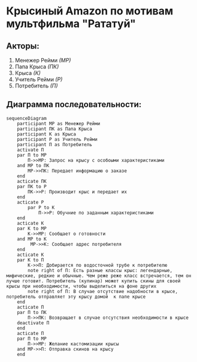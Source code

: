 # Крысиный Amazon по мотивам мультфильма "Рататуй"

## Акторы:

1. Менежер Рейми *(МР)*
2. Папа Крыса *(ПК)*
3. Крыса *(К)*
4. Учитель Рейми *(Р)*
5. Потребитель *(П)*

## Диаграмма последовательности:

```mermaid
sequenceDiagram
    participant МР as Менежер Рейми
    participant ПК as Папа Крыса
    participant К as Крыса
    participant Р as Учитель Рейми
    participant П as Потребитель
    activate П
    par П to МР
        П->>МР: Запрос на крысу с особоыми характеристиками
    and МР to ПК
        МР->>ПК: Передает информацию о заказе
    end
    acticate ПК
    par ПК to Р
        ПК->>Р: Производит крыс и передает их
    end
    acticate Р
        par Р to К
            П->>Р: Обучние по заданным характеристиками
    end
    acticate К
    par К to МР
        К->>МР: Сообщает о готовности 
    and МР to К
         МР->>К: Сообщает адрес потребителя
    end
    acticate К
    par К to П
        К->>П: Добирается по водосточной трубе к потребителю
        note right of П: Есть разные классы крыс: легендарные, мифические, редкие и обычные. Чем реже реже класс встречается, тем он лучше готовит. Потребитель (кулинар) может купить скины для своей крысы при необходимости, чтобы выделиться на фоне других
        note right of П: В случае отсутствие надобности в крысе, потребитель отправляет эту крысу домой  к папе крысе
    end
    acticate П
    par П to ПК
        П->>ПК: Возвращает в случае отсутствия необходимости в крысе
    deactivate П
    end
    acticate П
    par П to МР
        П->>МР: Желание кастомизации крысы
    and МР->>П: Отправка скинов на крысу
    end
    
```
        
    
    
    
        
        
